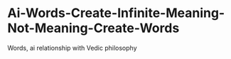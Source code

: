 # Ai-Words-Create-Infinite-Meaning-Not-Meaning-Create-Words
Words, ai relationship with Vedic philosophy 
